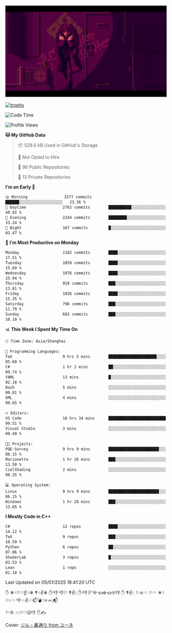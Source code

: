 ![](imgs/main.png)

[![trophy](https://github-profile-trophy.vercel.app/?username=NeilKleistGao&theme=dracula)](https://github.com/ryo-ma/github-profile-trophy)

<!--START_SECTION:waka-->
![Code Time](http://img.shields.io/badge/Code%20Time-1%2C555%20hrs%205%20mins-blue)

![Profile Views](http://img.shields.io/badge/Profile%20Views-0-blue)

**🐱 My GitHub Data** 

> 📦 528.0 kB Used in GitHub's Storage 
 > 
> 🚫 Not Opted to Hire
 > 
> 📜 96 Public Repositories 
 > 
> 🔑 13 Private Repositories 
 > 
**I'm an Early 🐤** 

```text
🌞 Morning                1577 commits        ██████░░░░░░░░░░░░░░░░░░░   23.36 % 
🌆 Daytime                2762 commits        ██████████░░░░░░░░░░░░░░░   40.92 % 
🌃 Evening                2244 commits        ████████░░░░░░░░░░░░░░░░░   33.24 % 
🌙 Night                  167 commits         █░░░░░░░░░░░░░░░░░░░░░░░░   02.47 % 
```
📅 **I'm Most Productive on Monday** 

```text
Monday                   1182 commits        ████░░░░░░░░░░░░░░░░░░░░░   17.51 % 
Tuesday                  1059 commits        ████░░░░░░░░░░░░░░░░░░░░░   15.69 % 
Wednesday                1076 commits        ████░░░░░░░░░░░░░░░░░░░░░   15.94 % 
Thursday                 919 commits         ███░░░░░░░░░░░░░░░░░░░░░░   13.61 % 
Friday                   1036 commits        ████░░░░░░░░░░░░░░░░░░░░░   15.35 % 
Saturday                 796 commits         ███░░░░░░░░░░░░░░░░░░░░░░   11.79 % 
Sunday                   682 commits         ███░░░░░░░░░░░░░░░░░░░░░░   10.10 % 
```


📊 **This Week I Spent My Time On** 

```text
🕑︎ Time Zone: Asia/Shanghai

💬 Programming Languages: 
TeX                      9 hrs 5 mins        █████████████████████░░░░   85.60 % 
C#                       1 hr 2 mins         ██░░░░░░░░░░░░░░░░░░░░░░░   09.74 % 
YAML                     13 mins             █░░░░░░░░░░░░░░░░░░░░░░░░   02.18 % 
Bash                     5 mins              ░░░░░░░░░░░░░░░░░░░░░░░░░   00.81 % 
XML                      4 mins              ░░░░░░░░░░░░░░░░░░░░░░░░░   00.65 % 

🔥 Editors: 
VS Code                  10 hrs 34 mins      █████████████████████████   99.51 % 
Visual Studio            3 mins              ░░░░░░░░░░░░░░░░░░░░░░░░░   00.49 % 

🐱‍💻 Projects: 
PQE-Survey               9 hrs 9 mins        ██████████████████████░░░   86.15 % 
Marionette               1 hr 26 mins        ███░░░░░░░░░░░░░░░░░░░░░░   13.50 % 
CielShading              2 mins              ░░░░░░░░░░░░░░░░░░░░░░░░░   00.35 % 

💻 Operating System: 
Linux                    9 hrs 9 mins        ██████████████████████░░░   86.15 % 
Windows                  1 hr 28 mins        ███░░░░░░░░░░░░░░░░░░░░░░   13.85 % 
```

**I Mostly Code in C++** 

```text
C#                       12 repos            ████░░░░░░░░░░░░░░░░░░░░░   14.12 % 
TeX                      9 repos             ███░░░░░░░░░░░░░░░░░░░░░░   10.59 % 
Python                   6 repos             ██░░░░░░░░░░░░░░░░░░░░░░░   07.06 % 
ShaderLab                3 repos             █░░░░░░░░░░░░░░░░░░░░░░░░   03.53 % 
Lean                     1 repo              ░░░░░░░░░░░░░░░░░░░░░░░░░   01.18 % 
```




 Last Updated on 05/01/2025 18:41:20 UTC
<!--END_SECTION:waka-->

✋ ❄☟⚐🕆☝☟❄ 🕈☟✌❄ ✋🕯👎 👎⚐ 🕈✌💧 ✋🕯👎 🏱☼☜❄☜☠👎 ✋ 🕈✌💧 ⚐☠☜ ⚐☞ ❄☟⚐💧☜ 👎☜✌☞📫💣🕆❄☜💧📬

⚐☼ 💧☟⚐🕆☹👎 ✋✍

Cover: [ジル・裏通り from ユーネ](https://www.pixiv.net/artworks/62127066)
